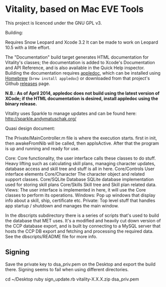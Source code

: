 Vitality, based on Mac EVE Tools
================================

This project is licenced under the GNU GPL v3.

Building:

Requires Snow Leopard and Xcode 3.2
It can be made to work on Leopard 10.5 with a little effort.

The "Documentation" build target generates HTML documentation for
Vitality's classes; the documentation is added to Xcode's Documentation
and API Reference, and is also available in the Quick Help inspector.
Building the documentation requires [appledoc][ad], which can be
installed using [Homebrew][hb] (`brew install appledoc`) or downloaded from that
project's Github [releases][adr] page.

**N.B.: As of April 2014, appledoc does not build using the latest
version of XCode; if the HTML documentation is desired, install appledoc
using the binary release.**

[ad]: https://github.com/tomaz/appledoc/
[adr]: https://github.com/tomaz/appledoc/releases/
[hb]: http://brew.sh/

Vitality uses Sparkle to manage updates and can be found here: http://sparkle.andymatuschak.org/

Quasi design document:

The Private/MainController.m file is where the execution starts.
first in init, then awakeFromNib will be called, then appIsActive.
After that the program is up and running and ready for use.

Core:
	Core functionality, the user interface calls these classes to do stuff.
  	Heavy lifting such as calculating skill plans, managing character updates,
	database access and skill tree and stuff is all in here.
Core/Controls
	User interface elements
Core/Character
	The character object and related support classes.
Core/SQLite Database
	SQLite database implementation used for storing skill plans
Core/Skills
	Skill tree and Skill plan related data.
Views:
	The user interface is implemented in here, it will use the Core classes
	to perform its operations.
Windows:
	Pop up windows that display info about a skill, ship, certificate etc.
Private:
	Top level stuff that handles app startup / shutdown and manages the main
	window. 

In the dbscripts subdirectory there is a series of scripts that's used to
build the database that MET uses.  It's a modified and heavily cut down
version of the CCP database export, and is built by connecting to
a MySQL server that hosts the CCP DB export and fetching and processing
the required data.  See the dbscripts/README file for more info.

Signing
-------

Save the private key to dsa_priv.pem on the Desktop and export the build there. Signing seems to fail when using different directories.

cd ~/Desktop
ruby sign_update.rb vitality-X.X.X.zip dsa_priv.pem

